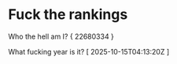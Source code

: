 # Fuck the rankings

Who the hell am I?
{ 22680334 }

What fucking year is it?
[ 2025-10-15T04:13:20Z ]
